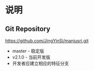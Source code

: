 # 说明
## Git Repository
https://github.com/JingYinSi/manjusri.git
* master - 稳定版
* v2.1.0 - 当前开发版
* 开发者应建立相应的特征分支

